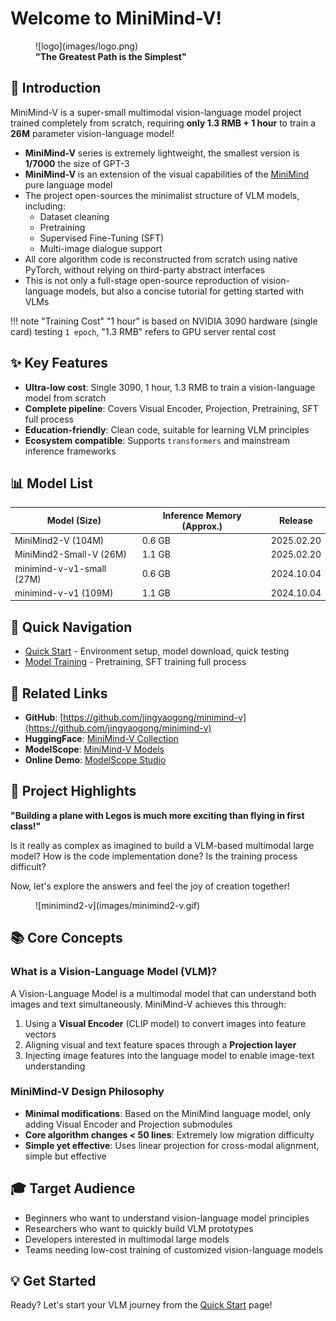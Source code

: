 # <strong>Welcome to MiniMind-V!</strong>

<figure markdown>
  ![logo](images/logo.png)
  <figcaption><strong>"The Greatest Path is the Simplest"</strong></figcaption>
</figure>

## 📌 Introduction

MiniMind-V is a super-small multimodal vision-language model project trained completely from scratch, requiring **only 1.3 RMB + 1 hour** to train a **26M** parameter vision-language model!

- **MiniMind-V** series is extremely lightweight, the smallest version is **1/7000** the size of GPT-3
- **MiniMind-V** is an extension of the visual capabilities of the [MiniMind](https://github.com/jingyaogong/minimind) pure language model
- The project open-sources the minimalist structure of VLM models, including:
  - Dataset cleaning
  - Pretraining
  - Supervised Fine-Tuning (SFT)
  - Multi-image dialogue support
- All core algorithm code is reconstructed from scratch using native PyTorch, without relying on third-party abstract interfaces
- This is not only a full-stage open-source reproduction of vision-language models, but also a concise tutorial for getting started with VLMs

!!! note "Training Cost"
    "1 hour" is based on NVIDIA 3090 hardware (single card) testing `1 epoch`, "1.3 RMB" refers to GPU server rental cost

## ✨ Key Features

- **Ultra-low cost**: Single 3090, 1 hour, 1.3 RMB to train a vision-language model from scratch
- **Complete pipeline**: Covers Visual Encoder, Projection, Pretraining, SFT full process
- **Education-friendly**: Clean code, suitable for learning VLM principles
- **Ecosystem compatible**: Supports `transformers` and mainstream inference frameworks

## 📊 Model List

| Model (Size)            | Inference Memory (Approx.) | Release    |
|------------------------|----------------------------|------------|
| MiniMind2-V (104M)     | 0.6 GB                     | 2025.02.20 |
| MiniMind2-Small-V (26M) | 1.1 GB                    | 2025.02.20 |
| minimind-v-v1-small (27M) | 0.6 GB                  | 2024.10.04 |
| minimind-v-v1 (109M)   | 1.1 GB                     | 2024.10.04 |

## 🚀 Quick Navigation

- [Quick Start](quickstart.md) - Environment setup, model download, quick testing
- [Model Training](training.md) - Pretraining, SFT training full process

## 🔗 Related Links

- **GitHub**: [https://github.com/jingyaogong/minimind-v](https://github.com/jingyaogong/minimind-v)
- **HuggingFace**: [MiniMind-V Collection](https://huggingface.co/collections/jingyaogong/minimind-v-67000833fb60b3a2e1f3597d)
- **ModelScope**: [MiniMind-V Models](https://www.modelscope.cn/profile/gongjy)
- **Online Demo**: [ModelScope Studio](https://www.modelscope.cn/studios/gongjy/MiniMind-V)

## 🎯 Project Highlights

**"Building a plane with Legos is much more exciting than flying in first class!"**

Is it really as complex as imagined to build a VLM-based multimodal large model? How is the code implementation done? Is the training process difficult?

Now, let's explore the answers and feel the joy of creation together!

<figure markdown>
  ![minimind2-v](images/minimind2-v.gif)
</figure>

## 📚 Core Concepts

### What is a Vision-Language Model (VLM)?

A Vision-Language Model is a multimodal model that can understand both images and text simultaneously. MiniMind-V achieves this through:

1. Using a **Visual Encoder** (CLIP model) to convert images into feature vectors
2. Aligning visual and text feature spaces through a **Projection layer**
3. Injecting image features into the language model to enable image-text understanding

### MiniMind-V Design Philosophy

- **Minimal modifications**: Based on the MiniMind language model, only adding Visual Encoder and Projection submodules
- **Core algorithm changes < 50 lines**: Extremely low migration difficulty
- **Simple yet effective**: Uses linear projection for cross-modal alignment, simple but effective

## 🎓 Target Audience

- Beginners who want to understand vision-language model principles
- Researchers who want to quickly build VLM prototypes
- Developers interested in multimodal large models
- Teams needing low-cost training of customized vision-language models

## 💡 Get Started

Ready? Let's start your VLM journey from the [Quick Start](quickstart.md) page!
